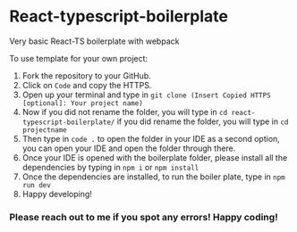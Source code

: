 # React-typescript-boilerplate
Very basic React-TS boilerplate with webpack

To use template for your own project:
1) Fork the repository to your GitHub.
2) Click on `Code` and copy the HTTPS. 
3) Open up your terminal and type in `git clone (Insert Copied HTTPS [optional]: Your project name)`
4) Now if you did not rename the folder, you will type in `cd react-typescript-boilerplate/` if you did rename the folder, you will type in `cd projectname`
5) Then type in `code .` to open the folder in your IDE as a second option, you can open your IDE and open the folder through there.
6) Once your IDE is opened with the boilerplate folder, please install all the dependencies by typing in `npm i` or `npm install`
7) Once the dependencies are installed, to run the boiler plate, type in `npm run dev` 
8) Happy developing! 

### Please reach out to me if you spot any errors! Happy coding!
